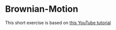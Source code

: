 # Brownian-Motion
This short exercise is based on [this YouTube tutorial](https://www.youtube.com/watch?v=hqSnruUe3tA])
